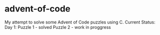 # advent-of-code
My attempt to solve some Advent of Code puzzles using C.
Current Status:
Day 1: Puzzle 1 - solved    Puzzle 2 - work in proggress
